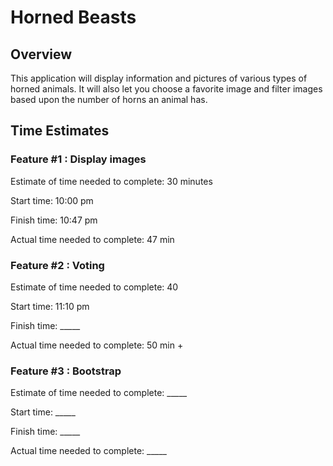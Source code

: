 # Horned Beasts

## Overview

This application will display information and pictures of various types of horned animals.  It will also let you choose a favorite image and filter images based upon the number of horns an animal has.

## Time Estimates

### Feature #1 : Display images

Estimate of time needed to complete: 30 minutes

Start time: 10:00 pm

Finish time: 10:47 pm

Actual time needed to complete: 47 min

### Feature #2 : Voting

Estimate of time needed to complete: 40

Start time: 11:10 pm

Finish time: _____

Actual time needed to complete: 50 min +

### Feature #3 : Bootstrap

Estimate of time needed to complete: _____

Start time: _____

Finish time: _____

Actual time needed to complete: _____
